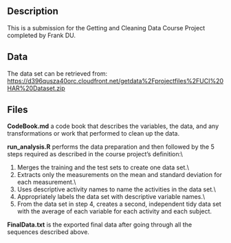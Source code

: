 ## Description
This is a submission for the Getting and Cleaning Data Course Project completed by Frank DU.

## Data
The data set can be retrieved from: https://d396qusza40orc.cloudfront.net/getdata%2Fprojectfiles%2FUCI%20HAR%20Dataset.zip

## Files
**CodeBook.md** a code book that describes the variables, the data, and any transformations or work that performed to clean up the data.

**run_analysis.R** performs the data preparation and then followed by the 5 steps required as described in the course project’s definition:\
1. Merges the training and the test sets to create one data set.\
2. Extracts only the measurements on the mean and standard deviation for each measurement.\
3. Uses descriptive activity names to name the activities in the data set.\
4. Appropriately labels the data set with descriptive variable names.\
5. From the data set in step 4, creates a second, independent tidy data set with the average of each variable for each activity and each subject.

**FinalData.txt** is the exported final data after going through all the sequences described above.